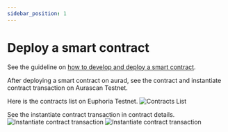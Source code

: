 ```yaml
---
sidebar_position: 1
---
```


# Deploy a smart contract

See the guideline on [how to develop and deploy a smart contract](https://github.com/aura-nw/flower-store-contract).

After deploying a smart contract on aurad, see the contract and instantiate contract transaction on Aurascan Testnet.

Here is the contracts list on Euphoria Testnet.
![Contracts List](/img/aurascan/contracts_list.PNG)

See the instantiate contract transaction in contract details.
![Instantiate contract transaction](/img/aurascan/instantiate_contract_txn.PNG)
![Instantiate contract transaction](/img/aurascan/instantiate_contract_txn_details.PNG)
